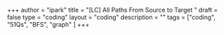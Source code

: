 +++
author = "ipark"
title = "[LC] All Paths From Source to Target "
draft =  false
type = "coding"
layout = "coding"
description = ""
tags = ["coding", "51Qs", "BFS", "graph"
]
+++
<script src="https://gist.github.com/ipark-CS/a70412cfcbc2366db212048f060d8b64.js"></script>

